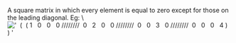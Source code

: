 A square matrix in which every element is equal to zero except for those
on the leading diagonal. Eg: \\
!['  (  ( 1   0   0   0 ////////  0   2   0   0 ////////  0   0   3   0 ////////  0   0   0   4 )  ) '](../dictionary/equation_images/3705.1..png)
